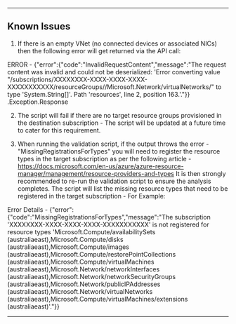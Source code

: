 
---

## Known Issues

1. If there is an empty VNet (no connected devices or associated NICs) then the following error will get returned via the API call:

ERROR - {​​​​​​​"error":{​​​​​​​"code":"InvalidRequestContent","message":"The request content was invalid and could not be deserialized: 'Error converting value \"/subscriptions/XXXXXXXX-XXXX-XXXX-XXXX-XXXXXXXXXXX/resourceGroups/<RESOURCE GROUP>/Microsoft.Network/virtualNetworks/<VNET-NAME>\" to type 'System.String[]'. Path 'resources', line 2, position 163.'."}​​​​​​​}​​​​​​​.Exception.Response 


2. The script will fail if there are no target resource groups provisioned in the destination subscription - The script will be updated at a future time to cater for this requirement.

3. When running the validation script, if the output throws the error - "MissingRegistrationsForTypes" you will need to register the resource types in the target subscription as per the following article - https://docs.microsoft.com/en-us/azure/azure-resource-manager/management/resource-providers-and-types
It is then strongly recommended to re-run the validation script to ensure the analysis completes. 
The script will list the missing resource types that need to be registered in the target subscription - For Example:

 Error Details -  {"error":{"code":"MissingRegistrationsForTypes","message":"The subscription 'XXXXXXXX-XXXX-XXXX-XXXX-XXXXXXXXXXX' is not registered for resource types 'Microsoft.Compute/availabilitySets (australiaeast),Microsoft.Compute/disks (australiaeast),Microsoft.Compute/images (australiaeast),Microsoft.Compute/restorePointCollections (australiaeast),Microsoft.Compute/virtualMachines (australiaeast),Microsoft.Network/networkInterfaces (australiaeast),Microsoft.Network/networkSecurityGroups (australiaeast),Microsoft.Network/publicIPAddresses (australiaeast),Microsoft.Network/virtualNetworks (australiaeast),Microsoft.Compute/virtualMachines/extensions (australiaeast)'."}}  

---
